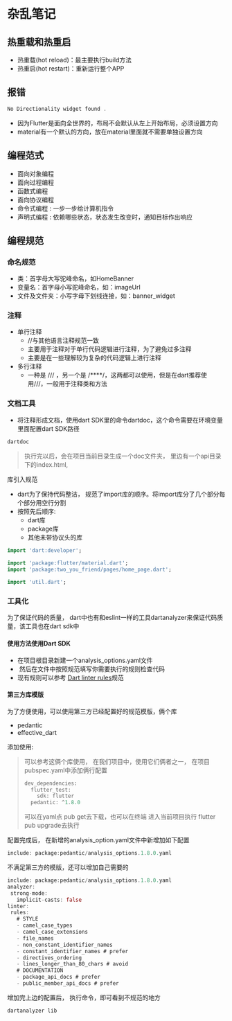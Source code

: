 # 杂乱笔记
## 热重载和热重启
- 热重载(hot reload)：最主要执行build方法
- 热重启(hot restart)：重新运行整个APP

## 报错
```dart
No Directionality widget found .
```
- 因为Flutter是面向全世界的，布局不会默认从左上开始布局，必须设置方向 
- material有一个默认的方向，放在material里面就不需要单独设置方向

## 编程范式
- 面向对象编程
- 面向过程编程
- 函数式编程
- 面向协议编程
- 命令式编程 : 一步一步给计算机指令
- 声明式编程 : 依赖哪些状态，状态发生改变时，通知目标作出响应

## 编程规范
### 命名规范
- 类：首字母大写驼峰命名，如HomeBanner
- 变量名：首字母小写驼峰命名，如：imageUrl
- 文件及文件夹：小写字母下划线连接，如：banner_widget  

### 注释
- 单行注释
  - //与其他语言注释规范一致
  - 主要用于注释对于单行代码逻辑进行注释，为了避免过多注释
  - 主要是在一些理解较为复杂的代码逻辑上进行注释
- 多行注释
  - 一种是 /// ，另一个是 /****/，这两都可以使用，但是在dart推荐使用///，一般用于注释类和方法

### 文档工具
- 将注释形成文档，使用dart SDK里的命令dartdoc，这个命令需要在环境变量里面配置dart SDK路径
```dart
dartdoc
```
 > 执行完以后，会在项目当前目录生成一个doc文件夹， 里边有一个api目录下的index.html,

库引入规范  
- dart为了保持代码整洁， 规范了import库的顺序。将import库分了几个部分每个部分用空行分割
- 按照先后顺序:
  - dart库
  - package库
  - 其他未带协议头的库
```dart
import 'dart:developer';
 
import 'package:flutter/material.dart';
import 'package:two_you_friend/pages/home_page.dart';

import 'util.dart';
```
### 工具化  
   为了保证代码的质量， dart中也有和eslint一样的工具dartanalyzer来保证代码质量，该工具也在dart sdk中

#### 使用方法使用Dart SDK
  - 在项目根目录新建一个analysis_options.yaml文件
  - ​ 然后在文件中按照规范填写你需要执行的规则检查代码
  - 现有规则可以参考 [Dart linter rules](https://dart-lang.github.io/linter/lints/)规范

#### 第三方库模版  
为了方便使用，可以使用第三方已经配置好的规范模版，俩个库
- pedantic
- effective_dart  

添加使用:
> 可以参考这俩个库使用， 在我们项目中，使用它们俩者之一， 在项目pubspec.yaml中添加俩行配置
> ```dart
> dev_dependencies:
>   flutter_test:
>     sdk: flutter
>   pedantic: ^1.8.0  
> ```
> 可以在yaml点 pub get去下载，也可以在终端 进入当前项目执行 flutter pub upgrade去执行  

配置完成后， 在新增的analysis_option.yaml文件中新增加如下配置
```dart
include: package:pedantic/analysis_options.1.8.0.yaml
```
 不满足第三方的模版，还可以增加自己需要的
 ```dart
 include: package:pedantic/analysis_options.1.8.0.yaml
analyzer:
  strong-mode:
    implicit-casts: false
linter:
  rules:
    # STYLE
    - camel_case_types
    - camel_case_extensions
    - file_names
    - non_constant_identifier_names
    - constant_identifier_names # prefer
    - directives_ordering
    - lines_longer_than_80_chars # avoid
    # DOCUMENTATION
    - package_api_docs # prefer
    - public_member_api_docs # prefer
 ```
增加完上边的配置后， 执行命令，即可看到不规范的地方
```dart
dartanalyzer lib
```